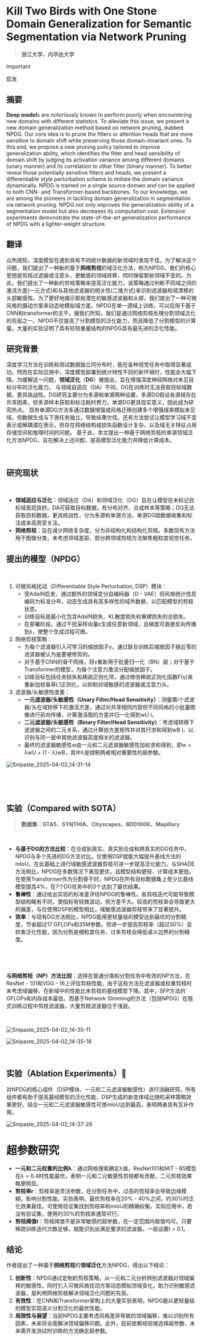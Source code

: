 # Kill Two Birds with One Stone Domain Generalization for Semantic Segmentation via Network Pruning

<ArticleMetadata/>


> **浙江大学、内华达大学**

> [!IMPORTANT]
> 启发

## 摘要

**Deep model**s are notoriously known to perform poorly when encountering new domains with different statistics. To alleviate this issue, we present a new domain generalization method based on network pruning, dubbed NPDG. Our core idea is to prune the filters or attention heads that are more sensitive to domain shift while preserving those domain-invariant ones. To this end, we propose a new pruning policy tailored to improve generalization ability, which identifies the filter and head sensibility of domain shift by judging its activation variance among different domains (unary manner) and its correlation to other filter (binary manner). To better reveal those potentially sensitive filters and heads, we present a differentiable style perturbation scheme to imitate the domain variance dynamically. NPDG is trained on a single source domain and can be applied to both CNN- and Transformer-based backbones. To our knowledge, we are among the pioneers in tackling domain generalization in segmentation via network pruning. NPDG not only improves the generalization ability of a segmentation model but also decreases its computation cost. Extensive experiments demonstrate the state-of-the-art generalization performance of NPDG with a lighter-weight structure.

## 翻译

众所周知，深度模型在遇到具有不同统计数据的新领域时表现不佳。为了解决这个问题，我们提出了一种新的基于**网络剪枝**的域泛化方法，称为NPDG。我们的核心思想是剪枝过滤器或注意头，更敏感的领域转移，同时保留那些领域不变的。为此，我们提出了一种新的剪枝策略来提高泛化能力，该策略通过判断不同域之间的激活方差(一元方式)和与其他滤波器的相关性(二值方式)来识别滤波器和域漂移的头部敏感性。为了更好地揭示那些潜在的敏感滤波器和头部，我们提出了一种可微风格的摄动方案来动态地模拟域方差。NPDG在单一源域上训练，可以应用于基于CNN和transformer的主干。据我们所知，我们是通过网络剪枝处理分割领域泛化的先驱之一。NPDG不仅提高了分割模型的泛化能力，而且降低了分割模型的计算量。大量的实验证明了具有较轻重量结构的NPDG具有最先进的泛化性能。

## 研究背景

‍深度学习方法在训练和测试数据独立同分布时，能在各种视觉任务中取得显著成功。然而在实际应用中，深度模型部署到统计特性不同的新环境时，性能会大幅下降。为缓解这一问题，**领域泛化**（**DG**）被提出，旨在增强深度神经网络对未见目标分布的泛化能力。 与领域自适应（DA）不同，DG在训练时无法获取目标域数据，更具挑战性。DG研究主要分为多源和单源两种设置，多源DG假设各源域存在共享因素，但多源样本获取和标注耗时费力，单源DG更具现实意义，因此成为研究热点。 现有单源DG方法多通过数据增强或风格迁移创建多个增强域来模拟未见域，但数据生成与下游任务独立，导致结果欠佳。还有方法尝试让模型学习域不变表示或解耦潜在表示，但存在网络结构或损失函数设计复杂，以及域无关特征占用存储空间和推理时间的问题。 基于此，本文提出一种基于网络剪枝的单源领域泛化方法NPDG，旨在解决上述问题，提高模型泛化能力并降低计算成本。 

‍

## 研究现状

‍

- **领域适应与泛化**：领域适应（DA）和领域泛化（DG）旨在让模型在未标记目标域表现良好。DA可获取目标数据，有分布对齐、合成样本等策略；DG无法获取目标数据，更具挑战性，分为多源和单源方法，单源DG因数据收集和标注成本高而受关注。
- **网络剪枝**：旨在减少网络复杂度，分为非结构化和结构化剪枝。多数现有方法用于图像分类，未考虑领域差距，部分跨领域剪枝方法聚焦粗粒度视觉任务。





## 提出的模型（NPDG）

‍

1. 可微风格扰动（Differentiable Style Perturbation, DSP）模块：
   - 受AdaIN启发，通过额外的领域变分自编码器（D - VAE）将风格统计信息编码为标准分布，动态生成具有高多样性的域外数据，以匹配模型的剪枝状态。
   - 训练目标是最小化包含AdaIN损失、KL散度损失和重建损失的总损失。
   - 在部署阶段，通过干扰采样向量ε生成任意新领域，且梯度可直接反向传播到ε，使整个生成过程可微。
2. 网络剪枝策略：
   - 为每个滤波器引入可学习的缩放因子γ，通过联合训练后缩放因子接近零的滤波器被认为是要被修剪的。
   - 对于基于CNN的骨干网络，将γ重新用于批量归一化（BN）层；对于基于Transformer的模型，为每个注意力激活分配缩放因子。
   - 训练目标包括任务损失和稀疏正则化项，通过修改稀疏正则化函数F(γ)来重新加权香草L1正则化，以抑制对域敏感的滤波器或注意力头。
3. 滤波器/头敏感性度量：
   - **一元滤波器/头敏感性（Unary Filter/Head Sensitivity）**：测量第i个滤波器/头在域转移下的激活方差，通过对共享相同内容但不同风格的小批量图像进行前向传播，计算激活图的方差并归一化得到wU i。
   - **二元滤波器/头敏感性（Binary Filter/Head Sensitivity）**：考虑域转移下滤波器之间的二元关系，通过计算协方差矩阵并对其行求和得到wB i，以识别与同一层中其他滤波器高度相关的滤波器。
   - 最终的滤波器敏感性w由一元和二元滤波器敏感性加权求和得到，即w = λwU + (1 - λ)wB，其中λ是控制两者相对重要性的超参数。



‍![Snipaste_2025-04-02_14-31-14](https://yangyang666.oss-cn-chengdu.aliyuncs.com/images/Snipaste_2025-04-02_14-31-14.png)

‍

‍

## 实验（Compared with SOTA）

> **数据集：GTA5、SYNTHIA、Cityscapes、BDD100K、Mapillary**

‍

- **与基于DG的方法比较**：在合成到真实、真实到合成和跨真实的DG任务中，NPDG与多个先进的DG方法对比。仅使用DSP就能大幅提升基线方法的mIoU，在此基础上进行域敏感滤波器剪枝可进一步提高泛化能力。与SHADE方法相比，NPDG在多数情况下表现更优，且模型结构更轻、计算成本更低。在使用Transformer作为分割骨干时，NPDG在所有目标数据集上至少比基线模型提高4%，在7个DG任务中的3个达到了最优结果。
- **鲁棒性**：通过给出实验的标准差评估NPDG的鲁棒性。各剪枝迭代可能导致模型结构略有不同，使指标有轻微波动，但方差不大。较高的剪枝率会导致更大的偏差，与仅使用DSP的模型相比，域敏感滤波器剪枝带来了显著提升。
- **效率**：与现有DG方法相比，NPDG能用更轻量级的模型达到最优的分割精度，节省超过17 GFLOPs和35M参数。但进一步提高剪枝率（超过30%）会损害泛化性能，因为分割是细粒度任务，过多剪枝会降低语义边界的分割精度。

‍

‍

‍**与网络剪枝（NP）方法比较**：选择在普通分类和分割任务中有效的NP方法，在ResNet - 101和VGG - 16上评估剪枝性能。由于这些方法在滤波器或权重剪枝时未考虑域偏移，在新域中的性能比未剪枝的基线模型下降。其中，SFP方法的GFLOPs和内存成本最低，而基于Network Slimming的方法（包括NPDG）在隐式训练过程中剪枝滤波器，大量剪枝滤波器位于浅层。

‍

‍![Snipaste_2025-04-02_14-35-11](https://yangyang666.oss-cn-chengdu.aliyuncs.com/images/Snipaste_2025-04-02_14-35-11.png)

‍![Snipaste_2025-04-02_14-35-18](https://yangyang666.oss-cn-chengdu.aliyuncs.com/images/Snipaste_2025-04-02_14-35-18.png)

‍







## 实验（Ablation Experiments）🥇

‍对NPDG的核心组件（DSP模块、一元和二元滤波器敏感性）进行消融研究。所有组件都有助于提高基线模型的泛化性能，DSP生成的新变体域比随机采样策略效果更好。结合一元和二元滤波器敏感性可使mIoU达到最高，表明两者具有互补作用。

‍![Snipaste_2025-04-02_14-37-26](https://yangyang666.oss-cn-chengdu.aliyuncs.com/images/Snipaste_2025-04-02_14-37-26.png)

# ‍超参数研究

- **一元和二元权重的比例λ**：通过网格搜索确定λ值，ResNet101和MiT - B5模型在λ = 0.4时性能最优，表明一元和二元敏感性剪枝都有贡献，二元剪枝效果略更明显。
- **剪枝率r**：剪枝率是灵活参数，在分割任务中，过高的剪枝率会导致边缘模糊，影响分割性能。实验表明，最优剪枝率在20% - 40%之间，约30%时泛化效果最佳。可使用验证集找到剪枝率和mIoU的精确权衡，实际应用中，若没有验证集，使用约30%的剪枝率通常可行。
- **剪枝阈值t**：剪枝阈值不是非常敏感的超参数，在一定范围内取值均可。只要稀疏训练迭代次数足够，就能识别出满足要求的滤波器。一般设置t = 0.1。






## 结论

作者提出了一种基于**网络剪枝**的**领域泛化**方法NPDG，得出以下结论：
1. **创新性**：NPDG通过定制的剪枝策略，从一元和二元分析辨别滤波器对领域偏移的敏感性，同时引入可微风格扰动方案动态模拟领域变化，助力识别敏感滤波器，是利用网络剪枝解决领域泛化问题的先驱。 
2. **有效性**：在CNN和Transformer架构上的大量实验表明，NPDG能以更轻量级的模型实现语义分割泛化的最优性能。 
3. **局限性与展望**：当前NPDG主要考虑风格差异导致的领域偏移，难以识别所有因素，未来将全面解决领域偏移问题。此外，目前依赖经验值选择超参数，未来需开发测试时训练的方法确定超参数。 



































